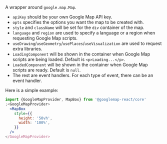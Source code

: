 A wrapper around `google.map.Map`.

- `apiKey` should be your own Google Map API key.
- `opts` specifies the options you want the map to be created with.
- `style` and `className` will be set for the `div` container of the map.
- `language` and `region` are used to specify a language or a region when
  requesting Google Map scripts.
- `useDrawing`/`useGeometry`/`usePlaces`/`useVisualization` are used to request
  extra libraries.
- `LoadingComponent` will be shown in the container when Google Map scripts are
  being loaded. Default is `<p>Loading...</p>`.
- `LoadedComponent` will be shown in the container when Google Map scripts are
  ready. Default is `null`.
- The rest are event handlers. For each type of event, there can be an event
  handler.

Here is a simple example:

```jsx
import {GoogleMapProvider, MapBox} from '@googlemap-react/core'
;<GoogleMapProvider>
  <MapBox
    style={{
      height: '50vh',
      width: '100%',
    }}
  />
</GoogleMapProvider>
```
